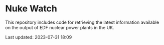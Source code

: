 # Nuke Watch

This repository includes code for retrieving the latest information available on the output of EDF nuclear power plants in the UK.

Last updated: 2023-07-31 18:09
